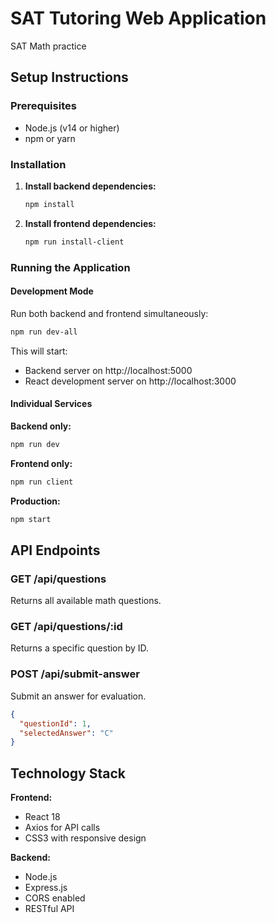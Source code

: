 # SAT Tutoring Web Application

SAT Math practice

## Setup Instructions

### Prerequisites
- Node.js (v14 or higher)
- npm or yarn

### Installation

1. **Install backend dependencies:**
   ```bash
   npm install
   ```

2. **Install frontend dependencies:**
   ```bash
   npm run install-client
   ```

### Running the Application

#### Development Mode
Run both backend and frontend simultaneously:
```bash
npm run dev-all
```

This will start:
- Backend server on http://localhost:5000
- React development server on http://localhost:3000

#### Individual Services

**Backend only:**
```bash
npm run dev
```

**Frontend only:**
```bash
npm run client
```

**Production:**
```bash
npm start
```

## API Endpoints

### GET /api/questions
Returns all available math questions.

### GET /api/questions/:id
Returns a specific question by ID.

### POST /api/submit-answer
Submit an answer for evaluation.
```json
{
  "questionId": 1,
  "selectedAnswer": "C"
}
```

## Technology Stack

**Frontend:**
- React 18
- Axios for API calls
- CSS3 with responsive design

**Backend:**
- Node.js
- Express.js
- CORS enabled
- RESTful API